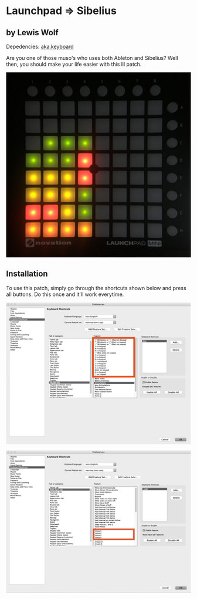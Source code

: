 # Launchpad => Sibelius

## by Lewis Wolf

Depedencies: [aka.keyboard](http://akamatsu.org/aka/max/objects/)

Are you one of those muso's who uses both Ableton and Sibelius? Well then, you should make your life easier with this lil patch.

![launchpad](./.readme-pics/launchpad.jpg)

## Installation

To use this patch, simply go through the shortcuts shown below and press all buttons. Do this once and it'll work everytime.

![keypad-shortcuts](./.readme-pics/keypad-shortcuts.png)

![voice-shortcuts](./.readme-pics/voice-shortcuts.png)
